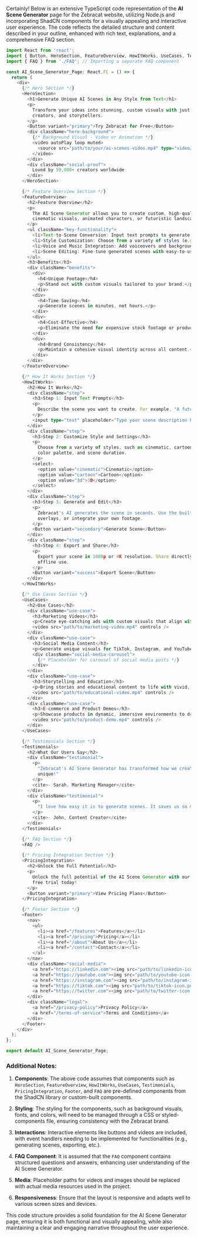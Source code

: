 Certainly! Below is an extensive TypeScript code representation of the **AI Scene Generator** page for the Zebracat website, utilizing Node.js and incorporating ShadCN components for a visually appealing and interactive user experience. The code reflects the detailed structure and content described in your outline, enhanced with rich text, explanations, and a comprehensive FAQ section.

```typescript
import React from 'react';
import { Button, HeroSection, FeatureOverview, HowItWorks, UseCases, Testimonials, PricingIntegration, Footer } from 'shadcn'; // Assume these are the components from shadcn library
import { FAQ } from './FAQ'; // Importing a separate FAQ component

const AI_Scene_Generator_Page: React.FC = () => {
  return (
    <div>
      {/* Hero Section */}
      <HeroSection>
        <h1>Generate Unique AI Scenes in Any Style from Text</h1>
        <p>
          Transform your ideas into stunning, custom visuals with just a few clicks. Perfect for marketers,
          creators, and storytellers.
        </p>
        <Button variant="primary">Try Zebracat for Free</Button>
        <div className="hero-background">
          {/* Background Visual - Video or Animation */}
          <video autoPlay loop muted>
            <source src="path/to/your/ai-scenes-video.mp4" type="video/mp4" />
          </video>
        </div>
        <div className="social-proof">
          Loved by 50,000+ creators worldwide
        </div>
      </HeroSection>

      {/* Feature Overview Section */}
      <FeatureOverview>
        <h2>Feature Overview</h2>
        <p>
          The AI Scene Generator allows you to create custom, high-quality scenes from text prompts. Whether you need
          cinematic visuals, animated characters, or futuristic landscapes, Zebracat's AI brings your ideas to life.
        </p>
        <ul className="key-functionality">
          <li>Text-to-Scene Conversion: Input text prompts to generate scenes.</li>
          <li>Style Customization: Choose from a variety of styles (e.g., realistic, cartoon, 3D).</li>
          <li>Voice and Music Integration: Add voiceovers and background music to enhance scenes.</li>
          <li>Scene Editing: Fine-tune generated scenes with easy-to-use editing tools.</li>
        </ul>
        <h3>Benefits</h3>
        <div className="benefits">
          <div>
            <h4>Unique Footage</h4>
            <p>Stand out with custom visuals tailored to your brand.</p>
          </div>
          <div>
            <h4>Time-Saving</h4>
            <p>Generate scenes in minutes, not hours.</p>
          </div>
          <div>
            <h4>Cost-Effective</h4>
            <p>Eliminate the need for expensive stock footage or production teams.</p>
          </div>
          <div>
            <h4>Brand Consistency</h4>
            <p>Maintain a cohesive visual identity across all content.</p>
          </div>
        </div>
      </FeatureOverview>

      {/* How It Works Section */}
      <HowItWorks>
        <h2>How It Works</h2>
        <div className="step">
          <h3>Step 1: Input Text Prompts</h3>
          <p>
            Describe the scene you want to create. For example, "A futuristic cityscape at sunset with flying cars."
          </p>
          <input type="text" placeholder="Type your scene description here..." />
        </div>
        <div className="step">
          <h3>Step 2: Customize Style and Settings</h3>
          <p>
            Choose from a variety of styles, such as cinematic, cartoon, or 3D. Adjust settings like lighting,
            color palette, and scene duration.
          </p>
          <select>
            <option value="cinematic">Cinematic</option>
            <option value="cartoon">Cartoon</option>
            <option value="3d">3D</option>
          </select>
        </div>
        <div className="step">
          <h3>Step 3: Generate and Edit</h3>
          <p>
            Zebracat's AI generates the scene in seconds. Use the built-in editor to fine-tune details, add text
            overlays, or integrate your own footage.
          </p>
          <Button variant="secondary">Generate Scene</Button>
        </div>
        <div className="step">
          <h3>Step 4: Export and Share</h3>
          <p>
            Export your scene in 1080p or 4K resolution. Share directly to social media platforms or download for
            offline use.
          </p>
          <Button variant="success">Export Scene</Button>
        </div>
      </HowItWorks>

      {/* Use Cases Section */}
      <UseCases>
        <h2>Use Cases</h2>
        <div className="use-case">
          <h3>Marketing Videos</h3>
          <p>Create eye-catching ads with custom visuals that align with your brand.</p>
          <video src="path/to/marketing-video.mp4" controls />
        </div>
        <div className="use-case">
          <h3>Social Media Content</h3>
          <p>Generate unique visuals for TikTok, Instagram, and YouTube to boost engagement.</p>
          <div className="social-media-carousel">
            {/* Placeholder for carousel of social media posts */}
          </div>
        </div>
        <div className="use-case">
          <h3>Storytelling and Education</h3>
          <p>Bring stories and educational content to life with vivid, custom scenes.</p>
          <video src="path/to/educational-video.mp4" controls />
        </div>
        <div className="use-case">
          <h3>E-commerce and Product Demos</h3>
          <p>Showcase products in dynamic, immersive environments to drive sales.</p>
          <video src="path/to/product-demo.mp4" controls />
        </div>
      </UseCases>

      {/* Testimonials Section */}
      <Testimonials>
        <h2>What Our Users Say</h2>
        <div className="testimonial">
          <p>
            "Zebracat's AI Scene Generator has transformed how we create content. The visuals are stunning and
            unique!"
          </p>
          <cite>- Sarah, Marketing Manager</cite>
        </div>
        <div className="testimonial">
          <p>
            "I love how easy it is to generate scenes. It saves us so much time and money."
          </p>
          <cite>- John, Content Creator</cite>
        </div>
      </Testimonials>

      {/* FAQ Section */}
      <FAQ />

      {/* Pricing Integration Section */}
      <PricingIntegration>
        <h2>Unlock the Full Potential</h2>
        <p>
          Unlock the full potential of the AI Scene Generator with our Cat Mode and Super Cat plans. Start with a
          free trial today!
        </p>
        <Button variant="primary">View Pricing Plans</Button>
      </PricingIntegration>

      {/* Footer Section */}
      <Footer>
        <nav>
          <ul>
            <li><a href="/features">Features</a></li>
            <li><a href="/pricing">Pricing</a></li>
            <li><a href="/about">About Us</a></li>
            <li><a href="/contact">Contact</a></li>
          </ul>
        </nav>
        <div className="social-media">
          <a href="https://linkedin.com"><img src="path/to/linkedin-icon.png" alt="LinkedIn" /></a>
          <a href="https://youtube.com"><img src="path/to/youtube-icon.png" alt="YouTube" /></a>
          <a href="https://instagram.com"><img src="path/to/instagram-icon.png" alt="Instagram" /></a>
          <a href="https://tiktok.com"><img src="path/to/tiktok-icon.png" alt="TikTok" /></a>
          <a href="https://twitter.com"><img src="path/to/twitter-icon.png" alt="Twitter" /></a>
        </div>
        <div className="legal">
          <a href="/privacy-policy">Privacy Policy</a>
          <a href="/terms-of-service">Terms and Conditions</a>
        </div>
      </Footer>
    </div>
  );
};

export default AI_Scene_Generator_Page;
```

### Additional Notes:

1. **Components**: The above code assumes that components such as `HeroSection`, `FeatureOverview`, `HowItWorks`, `UseCases`, `Testimonials`, `PricingIntegration`, `Footer`, and `FAQ` are pre-defined components from the ShadCN library or custom-built components.

2. **Styling**: The styling for the components, such as background visuals, fonts, and colors, will need to be managed through a CSS or styled-components file, ensuring consistency with the Zebracat brand.

3. **Interactions**: Interactive elements like buttons and videos are included, with event handlers needing to be implemented for functionalities (e.g., generating scenes, exporting, etc.).

4. **FAQ Component**: It is assumed that the `FAQ` component contains structured questions and answers, enhancing user understanding of the AI Scene Generator.

5. **Media**: Placeholder paths for videos and images should be replaced with actual media resources used in the project.

6. **Responsiveness**: Ensure that the layout is responsive and adapts well to various screen sizes and devices.

This code structure provides a solid foundation for the AI Scene Generator page, ensuring it is both functional and visually appealing, while also maintaining a clear and engaging narrative throughout the user experience.